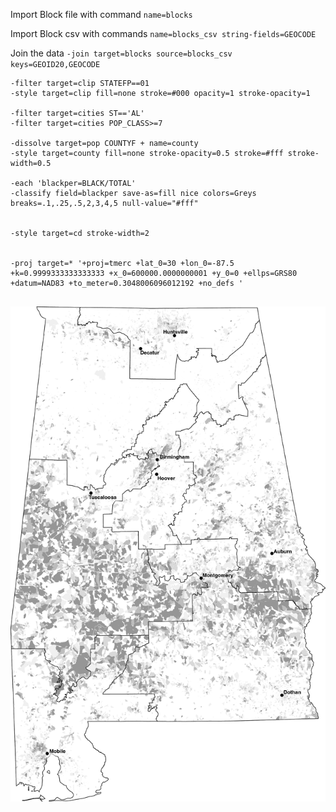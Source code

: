 Import Block file with command `name=blocks`

Import Block csv with commands `name=blocks_csv string-fields=GEOCODE`

Join the data
`-join target=blocks source=blocks_csv keys=GEOID20,GEOCODE`

```
-filter target=clip STATEFP==01
-style target=clip fill=none stroke=#000 opacity=1 stroke-opacity=1

-filter target=cities ST=='AL'
-filter target=cities POP_CLASS>=7

-dissolve target=pop COUNTYF + name=county
-style target=county fill=none stroke-opacity=0.5 stroke=#fff stroke-width=0.5

-each 'blackper=BLACK/TOTAL'
-classify field=blackper save-as=fill nice colors=Greys breaks=.1,.25,.5,2,3,4,5 null-value="#fff"


-style target=cd stroke-width=2


-proj target=* '+proj=tmerc +lat_0=30 +lon_0=-87.5 +k=0.9999333333333333 +x_0=600000.0000000001 +y_0=0 +ellps=GRS80 +datum=NAD83 +to_meter=0.3048006096012192 +no_defs '


```

![](al.png)
